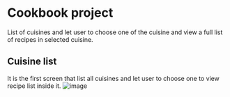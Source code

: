 # Cookbook project
List of cuisines and let user to choose one of the cuisine and view a full list of recipes in selected cuisine.

## Cuisine list
It is the first screen that list all cuisines and let user to choose one to view recipe list inside it.
![image](https://github.com/ITSTEPCAMBODIA/ftsde16-cookbook/assets/1164715/766b492f-ad8e-427d-84e6-b510d80d5831)
